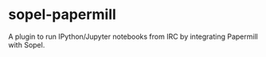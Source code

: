 # sopel-papermill

A plugin to run IPython/Jupyter notebooks from IRC by integrating Papermill with Sopel.
